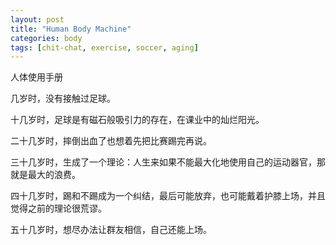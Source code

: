 ```yaml
---
layout: post
title: "Human Body Machine"
categories: body
tags: [chit-chat, exercise, soccer, aging]
---
```


人体使用手册

几岁时，没有接触过足球。

十几岁时，足球是有磁石般吸引力的存在，在课业中的灿烂阳光。

二十几岁时，摔倒出血了也想着先把比赛踢完再说。

三十几岁时，生成了一个理论：人生来如果不能最大化地使用自己的运动器官，那就是最大的浪费。

四十几岁时，踢和不踢成为一个纠结，最后可能放弃，也可能戴着护膝上场，并且觉得之前的理论很荒谬。

五十几岁时，想尽办法让群友相信，自己还能上场。
